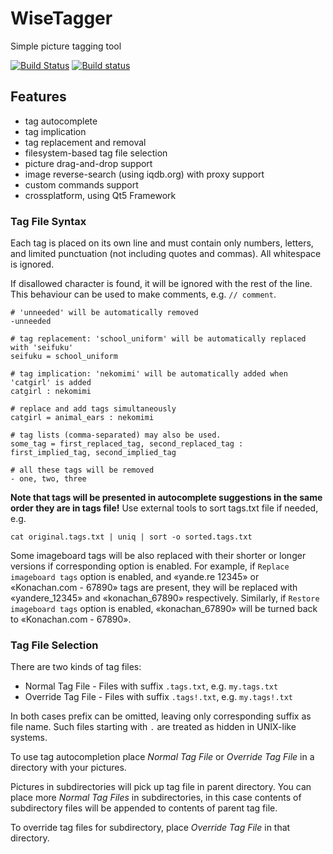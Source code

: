 # WiseTagger #
Simple picture tagging tool

[![Build Status](https://travis-ci.org/0xb8/WiseTagger.svg?branch=master)](https://travis-ci.org/0xb8/WiseTagger)
[![Build status](https://ci.appveyor.com/api/projects/status/h7kpn21xadcxsab1?svg=true)](https://ci.appveyor.com/project/catgirl/wisetagger)

## Features ##
* tag autocomplete
* tag implication
* tag replacement and removal
* filesystem-based tag file selection
* picture drag-and-drop support
* image reverse-search (using iqdb.org) with proxy support
* custom commands support
* crossplatform, using Qt5 Framework

### Tag File Syntax ###
Each tag is placed on its own line and must contain only numbers, letters, and limited punctuation (not including quotes and commas).
All whitespace is ignored.

If disallowed character is found, it will be ignored with the rest of the line. This behaviour can be used to make comments, e.g. `// comment`.

```
# 'unneeded' will be automatically removed
-unneeded

# tag replacement: 'school_uniform' will be automatically replaced with 'seifuku'
seifuku = school_uniform

# tag implication: 'nekomimi' will be automatically added when 'catgirl' is added
catgirl : nekomimi

# replace and add tags simultaneously
catgirl = animal_ears : nekomimi

# tag lists (comma-separated) may also be used.
some_tag = first_replaced_tag, second_replaced_tag : first_implied_tag, second_implied_tag

# all these tags will be removed
- one, two, three
```

**Note that tags will be presented in autocomplete suggestions in the same order they are in tags file!** Use external tools to sort tags.txt file if needed, e.g.

```
cat original.tags.txt | uniq | sort -o sorted.tags.txt
```

Some imageboard tags will be also replaced with their shorter or longer versions if corresponding option is enabled.
For example, if `Replace imageboard tags` option is enabled, and «yande.re 12345» or «Konachan.com - 67890» tags are present, they will be replaced with «yandere_12345» and «konachan_67890» respectively.
Similarly, if `Restore imageboard tags` option is enabled, «konachan_67890» will be turned back to «Konachan.com - 67890».

### Tag File Selection ###
There are two kinds of tag files: 

* Normal Tag File - Files with suffix `.tags.txt`, e.g. `my.tags.txt`
* Override Tag File - Files with suffix `.tags!.txt`, e.g. `my.tags!.txt`

In both cases prefix can be omitted, leaving only corresponding suffix as file name. Such files starting with `.` are treated as hidden in UNIX-like systems.

To use tag autocompletion place *Normal Tag File* or *Override Tag File* in a directory with your pictures. 

Pictures in subdirectories will pick up tag file in parent directory. 
You can place more *Normal Tag Files* in subdirectories, in this case contents of subdirectory files will be appended to contents of parent tag file.

To override tag files for subdirectory, place *Override Tag File* in that directory.
